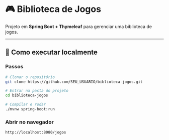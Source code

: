 # 🎮 Biblioteca de Jogos

Projeto em **Spring Boot + Thymeleaf** para gerenciar uma biblioteca de jogos.

---

## 🚀 Como executar localmente

### Passos
```bash
# Clonar o repositório
git clone https://github.com/SEU_USUARIO/biblioteca-jogos.git

# Entrar na pasta do projeto
cd biblioteca-jogos

# Compilar e rodar
./mvnw spring-boot:run
```

### Abrir no navegador
```bash
http://localhost:8080/jogos
```
